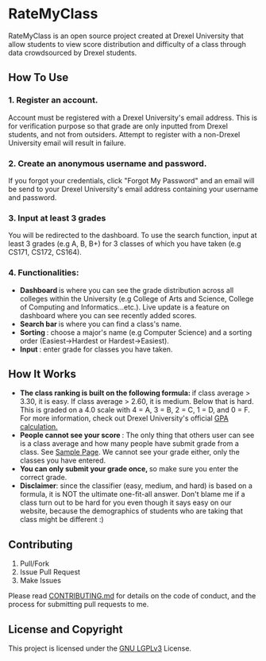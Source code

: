 # RateMyClass
RateMyClass is an open source project created at Drexel University that allow students to view score distribution and difficulty of a class through data crowdsourced by Drexel students. 

## How To Use
### 1. Register an account.
Account must be registered with a Drexel University's email address. This is for verification purpose so that grade are only inputted from Drexel students, and not from outsiders. Attempt to register with a non-Drexel University email will result in failure.
### 2. Create an anonymous username and password.
If you forgot your credentials, click "Forgot My Password" and an email will be send to your Drexel University's email address containing your username and password.
### 3. Input at least 3 grades
You will be redirected to the dashboard. To use the search function, input at least 3 grades (e.g A, B, B+) for 3 classes of which you have taken (e.g CS171, CS172, CS164).
### 4. Functionalities:
  - <b> Dashboard </b> is where you can see the grade distribution across all colleges within the University (e.g College of Arts and Science, College of Computing and Informatics...etc.). Live update is a feature on dashboard where you can see recently added scores. 
  - <b> Search bar </b> is where you can find a class's name. 
  - <b> Sorting </b>: choose a major's name (e.g Computer Science) and a sorting order (Easiest->Hardest or Hardest->Easiest).
  - <b> Input </b>: enter grade for classes you have taken.  

## How It Works
- <b> The class ranking is built on the following formula: </b> if class average > 3.30, it is easy. If class average > 2.60, it is medium. Below that is hard. This is graded on a 4.0 scale with 4 = A, 3 = B, 2 = C, 1 = D, and 0 = F. For more information, check out Drexel University's official [GPA calculation.](http://drexel.edu/drexelcentral/transcripts/grades/gpa-calculation/)
- <b> People cannot see your score </b>: The only thing that others user can see is a class average and how many people have submit grade from a class. See [Sample Page](https://www.ratemyclass.org/terms/samplepage.html). We cannot see your grade either, only the classes you have entered. 
- <b> You can only submit your grade once, </b> so make sure you enter the correct grade. 
- <b>Disclaimer</b>: since the classifier (easy, medium, and hard) is based on a formula, it is NOT the ultimate one-fit-all answer. Don't blame me if a class turn out to be hard for you even though it says easy on our website, because the demographics of students who are taking that class might be different :)


## Contributing
1. Pull/Fork
2. Issue Pull Request
3. Make Issues

Please read [CONTRIBUTING.md](CONTRIBUTING.md) for details on the code of conduct, and the process for submitting pull requests to me.

## License and Copyright
This project is licensed under the [GNU LGPLv3](LICENSE) License.
